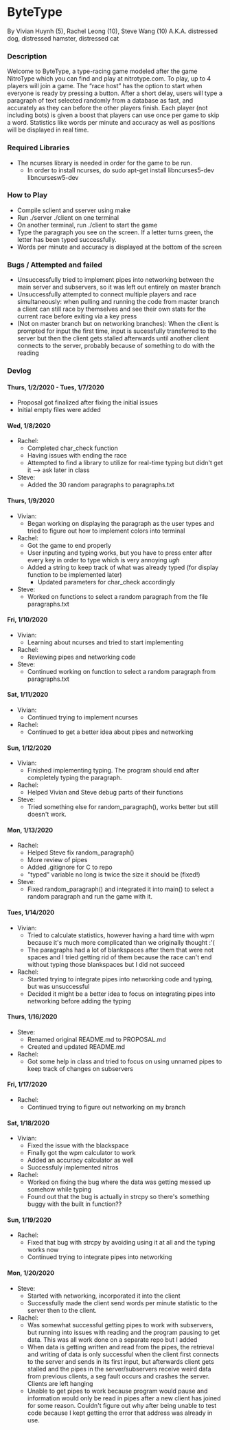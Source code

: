 # ByteType
By Vivian Huynh (5), Rachel Leong (10), Steve Wang (10)
A.K.A. distressed dog, distressed hamster, distressed cat

### Description
  Welcome to ByteType, a type-racing game modeled after the game NitroType which you can find and play at nitrotype.com. To play, up to 4 players will join a game. The “race host” has the option to start when everyone is ready by pressing a button. After a short delay, users will type a paragraph of text selected randomly from a database as fast, and accurately as they can before the other players finish. Each player (not including bots) is given a boost that players can use once per game to skip a word. Statistics like words per minute and accuracy as well as positions will be displayed in real time. 

### Required Libraries
 - The ncurses library is needed in order for the game to be run.
    - In order to install ncurses, do sudo apt-get install libncurses5-dev libncursesw5-dev
    
### How to Play
  - Compile sclient and sserver using make
  - Run ./server ./client on one terminal
  - On another terminal, run ./client to start the game
  - Type the paragraph you see on the screen. If a letter turns green, the letter has been typed successfully.
  - Words per minute and accuracy is displayed at the bottom of the screen

### Bugs / Attempted and failed
  - Unsuccessfully tried to implement pipes into networking between the main server and subservers, so it was left out entirely on master branch
  - Unsuccessfully attempted to connect multiple players and race simultaneously: when pulling and running the code from master branch a client can still race by themselves and see their own stats for the current race before exiting via a key press
  - (Not on master branch but on networking branches): When the client is prompted for input the first time, input is sucessfully transferred to the server but then the client gets stalled afterwards until another client connects to the server, probably because of something to do with the reading 
### Devlog
#### Thurs, 1/2/2020 - Tues, 1/7/2020
 - Proposal got finalized after fixing the initial issues
 - Initial empty files were added
 
#### Wed, 1/8/2020
 - Rachel:
   - Completed char_check function
   - Having issues with ending the race
   - Attempted to find a library to utilize for real-time typing but didn't get it --> ask later in class
 - Steve: 
   - Added the 30 random paragraphs to paragraphs.txt
 
#### Thurs, 1/9/2020
 - Vivian:
   - Began working on displaying the paragraph as the user types and tried to figure out how to implement colors into terminal
 - Rachel:
   - Got the game to end properly
   - User inputing and typing works, but you have to press enter after every key in order to type which is very annoying *ugh*
   - Added a string to keep track of what was already typed (for display function to be implemented later)
     - Updated parameters for char_check accordingly
 - Steve:
   - Worked on functions to select a random paragraph from the file paragraphs.txt
   
#### Fri, 1/10/2020
  - Vivian:
    - Learning about ncurses and tried to start implementing
  - Rachel:
    - Reviewing pipes and networking code
  - Steve:
    - Continued working on function to select a random paragraph from paragraphs.txt
  
#### Sat, 1/11/2020
  - Vivian:
    - Continued trying to implement ncurses
  - Rachel:
    - Continued to get a better idea about pipes and networking
    
#### Sun, 1/12/2020
  - Vivian:
    - Finished implementing typing. The program should end after completely typing the paragraph.
  - Rachel:
    - Helped Vivian and Steve debug parts of their functions
  - Steve:
    - Tried something else for random_paragraph(), works better but still doesn't work.

#### Mon, 1/13/2020
  - Rachel:
    - Helped Steve fix random_paragraph()
    - More review of pipes
    - Added .gitignore for C to repo
    - "typed" variable no long is twice the size it should be (fixed!)
  - Steve:
    - Fixed random_paragraph() and integrated it into main() to select a random paragraph and run the game with it.
    
#### Tues, 1/14/2020
  - Vivian:
    - Tried to calculate statistics, however having a hard time with wpm because it's much more complicated than we originally thought :'(
    - The paragraphs had a lot of blankspaces after them that were not spaces and I tried getting rid of them because the race can't end without typing those blankspaces but I did not succeed
  - Rachel:
    - Started trying to integrate pipes into networking code and typing, but was unsuccessful 
    - Decided it might be a better idea to focus on integrating pipes into networking before adding the typing
    
#### Thurs, 1/16/2020
  - Steve:
    - Renamed original README.md to PROPOSAL.md
    - Created and updated README.md
  - Rachel:
    - Got some help in class and tried to focus on using unnamed pipes to keep track of changes on subservers

#### Fri, 1/17/2020
  - Rachel: 
    - Continued trying to figure out networking on my branch
    
#### Sat, 1/18/2020
  - Vivian:
    - Fixed the issue with the blackspace
    - Finally got the wpm calculator to work
    - Added an accuracy calculator as well
    - Successfuly implemented nitros
  - Rachel:
    - Worked on fixing the bug where the data was getting messed up somehow while typing
    - Found out that the bug is actually in strcpy so there's something buggy with the built in function??
#### Sun, 1/19/2020
  - Rachel:
    - Fixed that bug with strcpy by avoiding using it at all and the typing works now
    - Continued trying to integrate pipes into networking
#### Mon, 1/20/2020
  - Steve:
    - Started with networking, incorporated it into the client
    - Successfully made the client send words per minute statistic to the server then to the client.
  - Rachel:
    - Was somewhat successful getting pipes to work with subservers, but running into issues with reading and the program pausing to get data. This was all work done on a separate repo but I added
    - When data is getting written and read from the pipes, the retrieval and writing of data is only successful when the client first connects to the server and sends in its first input, but afterwards client gets stalled and the pipes in the server/subservers receive weird data from previous clients, a seg fault occurs and crashes the server. Clients are left hanging
    - Unable to get pipes to work because program would pause and information would only be read in pipes after a new client has joined for some reason. Couldn't figure out why after being unable to test code because I kept getting the error that address was already in use.
